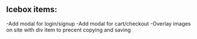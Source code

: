 ## Icebox items:
-Add modal for login/signup
-Add modal for cart/checkout
-Overlay images on site with div item to precent copying and saving